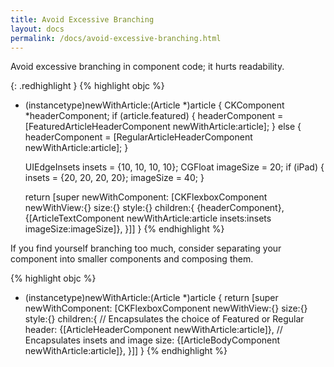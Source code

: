 ```yaml
---
title: Avoid Excessive Branching 
layout: docs
permalink: /docs/avoid-excessive-branching.html
---
```


Avoid excessive branching in component code; it hurts readability.

{: .redhighlight }
{% highlight objc %}
+ (instancetype)newWithArticle:(Article *)article
{
  CKComponent *headerComponent;
  if (article.featured) {
    headerComponent = [FeaturedArticleHeaderComponent newWithArticle:article];
  } else {
    headerComponent = [RegularArticleHeaderComponent newWithArticle:article];
  }

  UIEdgeInsets insets = {10, 10, 10, 10};
  CGFloat imageSize = 20;
  if (iPad) {
    insets = {20, 20, 20, 20};
    imageSize = 40;
  }

  return [super newWithComponent:
          [CKFlexboxComponent
           newWithView:{}
           size:{}
           style:{}
           children:{
             {headerComponent},
             {[ArticleTextComponent
               newWithArticle:article 
               insets:insets
               imageSize:imageSize]},
           }]]
}
{% endhighlight %}

If you find yourself branching too much, consider separating your component into smaller components and composing them.

{% highlight objc %}
+ (instancetype)newWithArticle:(Article *)article
{
  return [super newWithComponent:
          [CKFlexboxComponent
           newWithView:{}
           size:{}
           style:{}
           children:{
             // Encapsulates the choice of Featured or Regular header:
             {[ArticleHeaderComponent newWithArticle:article]},
             // Encapsulates insets and image size:
             {[ArticleBodyComponent newWithArticle:article]},
           }]]
}
{% endhighlight %}
